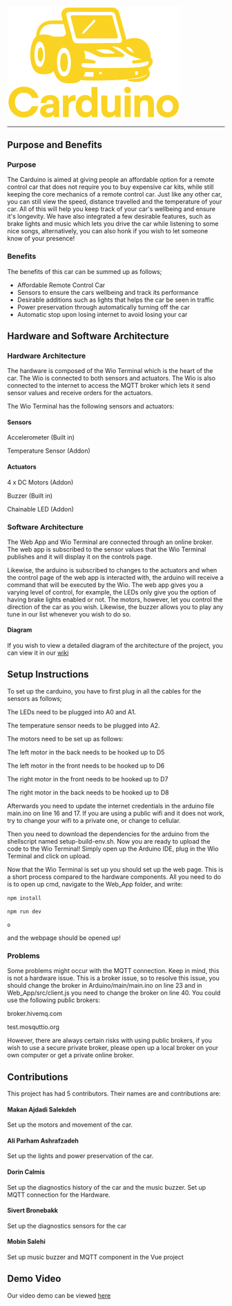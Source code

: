 ##
<img src="assets/Carduino_Logo.png" alt="Carduino Logo" width="400"/>

****

## Purpose and Benefits

### Purpose

The Carduino is aimed at giving people an affordable option for a remote control car that does not require you to buy expensive car kits, while still keeping the core mechanics of a remote control car. Just like any other car, you can still view the speed, distance travelled and the temperature of your car. All of this will help you keep track of your car's wellbeing and ensure it's longevity. We have also integrated a few desirable features, such as brake lights and music which lets you drive the car while listening to some nice songs, alternatively, you can also honk if you wish to let someone know of your presence!

### Benefits

The benefits of this car can be summed up as follows;

* Affordable Remote Control Car
* Sensors to ensure the cars wellbeing and track its performance
* Desirable additions such as lights that helps the car be seen in traffic
* Power preservation through automatically turning off the car
* Automatic stop upon losing internet to avoid losing your car

## Hardware and Software Architecture

### Hardware Architecture

The hardware is composed of the Wio Terminal which is the heart of the car. The Wio is connected to both sensors and actuators. The Wio is also connected to the internet to access the MQTT broker which lets it send sensor values and receive orders for the actuators.

The Wio Terminal has the following sensors and actuators:

#### Sensors

Accelerometer (Built in)

Temperature Sensor (Addon)

#### Actuators

4 x DC Motors (Addon)

Buzzer (Built in)

Chainable LED (Addon)

### Software Architecture

The Web App and Wio Terminal are connected through an online broker. The web app is subscribed to the sensor values that the Wio Terminal publishes and it will display it on the controls page.

Likewise, the arduino is subscribed to changes to the actuators and when the control page of the web app is interacted with, the arduino will receive a command that will be executed by the Wio. The web app gives you a varying level of control, for example, the LEDs only give you the option of having brake lights enabled or not. The motors, however, let you control the direction of the car as you wish. Likewise, the buzzer allows you to play any tune in our list whenever you wish to do so.

#### Diagram

If you wish to view a detailed diagram of the architecture of the project, you can view it in our [wiki](https://git.chalmers.se/courses/dit113/2025/group-11/carduino/-/wikis/System-Architecture-Diagram)



## Setup Instructions

To set up the carduino, you have to first plug in all the cables for the sensors as follows;

The LEDs need to be plugged into A0 and A1.

The temperature sensor needs to be plugged into A2.

The motors need to be set up as follows: 

The left motor in the back needs to be hooked up to D5

The left motor in the front needs to be hooked up to D6

The right motor in the front needs to be hooked up to D7

The right motor in the back needs to be hooked up to D8

Afterwards you need to update the internet credentials in the arduino file main.ino on line 16 and 17. If you are using a public wifi and it does not work, try to change your wifi to a private one, or change to cellular.

Then you need to download the dependencies for the arduino from the shellscript named setup-build-env.sh.
Now you are ready to upload the code to the Wio Terminal! Simply open up the Arduino IDE, plug in the Wio Terminal and click on upload.

Now that the Wio Terminal is set up you should set up the web page.
This is a short process compared to the hardware components. All you need to do is to open up cmd, navigate to the Web_App folder, and write:

`npm install`

`npm run dev`

`o`

and the webpage should be opened up!

### Problems

Some problems might occur with the MQTT connection. Keep in mind, this is not a hardware issue. This is a broker issue, so to resolve this issue, you should change the broker in Arduino/main/main.ino on line 23 and in Web_App/src/client.js you need to change the broker on line 40.
You could use the following public brokers:

broker.hivemq.com

test.mosquttio.org

However, there are always certain risks with using public brokers, if you wish to use a secure private broker, please open up a local broker on your own computer or get a private online broker.

## Contributions

This project has had 5 contributors. Their names are and contributions are:

#### Makan Ajdadi Salekdeh

Set up the motors and movement of the car.

#### Ali Parham Ashrafzadeh

Set up the lights and power preservation of the car.

#### Dorin Calmis

Set up the diagnostics history of the car and the music buzzer. Set up MQTT connection for the Hardware.

#### Sivert Bronebakk

Set up the diagnostics sensors for the car

#### Mobin Salehi

Set up music buzzer and MQTT component in the Vue project


## Demo Video

Our video demo can be viewed [here](https://youtube.com/shorts/KBUjil1v-F0?feature=share)

